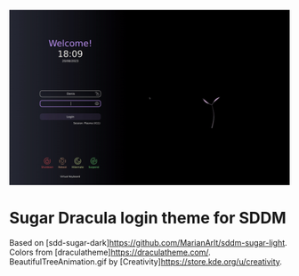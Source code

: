 ![Sugar Dracula Theme for SDDM](Previews/output1_good.gif)

# Sugar Dracula login theme for SDDM

Based on [sdd-sugar-dark]https://github.com/MarianArlt/sddm-sugar-light.
Colors from [draculatheme]https://draculatheme.com/.
BeautifulTreeAnimation.gif by [Creativity]https://store.kde.org/u/creativity.